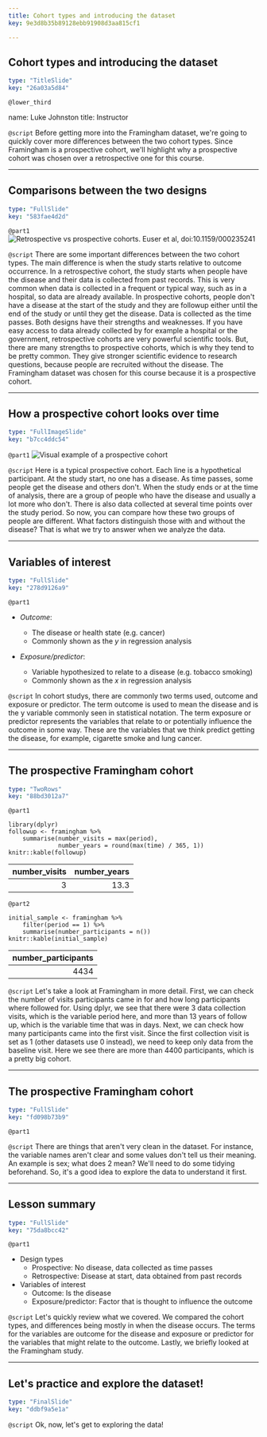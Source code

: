 ```yaml
---
title: Cohort types and introducing the dataset
key: 9e3d8b35b89128ebb91908d3aa815cf1

---
```

## Cohort types and introducing the dataset

```yaml
type: "TitleSlide"
key: "26a03a5d84"
```

`@lower_third`

name: Luke Johnston
title: Instructor


`@script`
Before getting more into the Framingham dataset, we're going to quickly cover more differences between the two cohort types. Since Framingham is a prospective cohort, we'll highlight why a prospective cohort was chosen over a retrospective one for this course.


---
## Comparisons between the two designs

```yaml
type: "FullSlide"
key: "583fae4d2d"
```

`@part1`
![Retrospective vs prospective cohorts. Euser et al, doi:10.1159/000235241](http://s3.amazonaws.com/assets.datacamp.com/production/repositories/2079/datasets/a183894d11c7317da3f4831b9e6b75cb4929942d/pro-vs-retro.png)


`@script`
There are some important differences between the two cohort types. The main difference is when the study starts relative to outcome occurrence. In a retrospective cohort, the study starts when people have the disease and their data is collected from past records. This is very common when data is collected in a frequent or typical way, such as in a hospital, so data are already available. In prospective cohorts, people don't have a disease at the start of the study and they are followup either until the end of the study or until they get the disease. Data is collected as the time passes. Both designs have their strengths and weaknesses. If you have easy access to data already collected by for example a hospital or the government, retrospective cohorts are very powerful scientific tools. But, there are many strengths to prospective cohorts, which is why they tend to be pretty common. They give stronger scientific evidence to research questions, because people are recruited without the disease. The Framingham dataset was chosen for this course because it is a prospective cohort.


---
## How a prospective cohort looks over time

```yaml
type: "FullImageSlide"
key: "b7cc4ddc54"
```

`@part1`
![Visual example of a prospective cohort](http://s3.amazonaws.com/assets.datacamp.com/production/repositories/2079/datasets/5008b35c45932322dbbdc87458ff4456ecaafedc/plot-prospective-outcome.png)


`@script`
Here is a typical prospective cohort. Each line is a hypothetical participant. At the study start, no one has a disease. As time passes, some people get the disease and others don't. When the study ends or at the time of analysis, there are a group of people who have the disease and usually a lot more who don't. There is also data collected at several time points over the study period. So now, you can compare how these two groups of people are different. What factors distinguish those with and without the disease? That is what we try to answer when we analyze the data.


---
## Variables of interest

```yaml
type: "FullSlide"
key: "278d9126a9"
```

`@part1`
- *Outcome*: 
    - The disease or health state (e.g. cancer)
    - Commonly shown as the $y$ in regression analysis

- *Exposure/predictor*: 
    - Variable hypothesized to relate to a disease (e.g. tobacco smoking)
    - Commonly shown as the $x$ in regression analysis


`@script`
In cohort studys, there are commonly two terms used, outcome and exposure or predictor. The term outcome is used to mean the disease and is the y variable commonly seen in statistical notation. The term exposure or predictor represents the variables that relate to or potentially influence the outcome in some way. These are the variables that we think predict getting the disease, for example, cigarette smoke and lung cancer.


---
## The prospective Framingham cohort

```yaml
type: "TwoRows"
key: "88bd3012a7"
```

`@part1`
```{r}
library(dplyr)
followup <- framingham %>%
    summarise(number_visits = max(period),
              number_years = round(max(time) / 365, 1))
knitr::kable(followup)
```

| number_visits| number_years|
|-------------:|------------:|
|             3|         13.3|


`@part2`
```{r}
initial_sample <- framingham %>% 
    filter(period == 1) %>% 
    summarise(number_participants = n())
knitr::kable(initial_sample)
```

| number_participants|
|-------------------:|
|                4434|


`@script`
Let's take a look at Framingham in more detail. First, we can check the number of visits participants came in for and how long participants where followed for. Using dplyr, we see that there were 3 data collection visits, which is the variable period here, and more than 13 years of follow up, which is the variable time that was in days. Next, we can check how many participants came into the first visit. Since the first collection visit is set as 1 (other datasets use 0 instead), we need to keep only data from the baseline visit. Here we see there are more than 4400 participants, which is a pretty big cohort.


---
## The prospective Framingham cohort

```yaml
type: "FullSlide"
key: "fd098b73b9"
```

`@part1`



`@script`
There are things that aren't very clean in the dataset. For instance, the variable names aren't clear and some values don't tell us their meaning. An example is sex; what does 2 mean? We'll need to do some tidying beforehand. So, it's a good idea to explore the data to understand it first.


---
## Lesson summary

```yaml
type: "FullSlide"
key: "75da8bcc42"
```

`@part1`
- Design types
    - Prospective: No disease, data collected as time passes
    - Retrospective: Disease at start, data obtained from past records
- Variables of interest
    - Outcome: Is the disease 
    - Exposure/predictor: Factor that is thought to influence the outcome


`@script`
Let's quickly review what we covered. We compared the cohort types, and differences being mostly in when the disease occurs. The terms for the variables are outcome for the disease and exposure or predictor for the variables that might relate to the outcome. Lastly, we briefly looked at the Framingham study.


---
## Let's practice and explore the dataset!

```yaml
type: "FinalSlide"
key: "ddbf9a5e1a"
```

`@script`
Ok, now, let's get to exploring the data!

